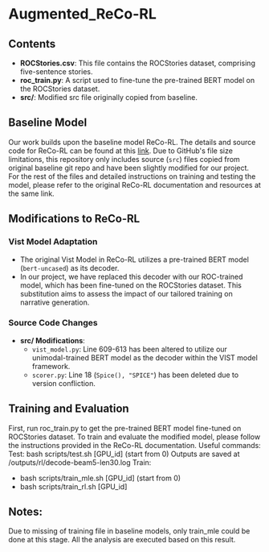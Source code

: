 # Augmented_ReCo-RL

## Contents
- **ROCStories.csv**: This file contains the ROCStories dataset, comprising five-sentence stories.
- **roc_train.py**: A script used to fine-tune the pre-trained BERT model on the ROCStories dataset.
- **src/**: Modified src file originally copied from baseline.

## Baseline Model
Our work builds upon the baseline model ReCo-RL. The details and source code for ReCo-RL can be found at this [link](https://github.com/JunjieHu/ReCo-RL/tree/master). Due to GitHub's file size limitations, this repository only includes source (`src`) files copied from original baseline git repo and have been slightly modified for our project. For the rest of the files and detailed instructions on training and testing the model, please refer to the original ReCo-RL documentation and resources at the same link.

## Modifications to ReCo-RL

### Vist Model Adaptation
- The original Vist Model in ReCo-RL utilizes a pre-trained BERT model (`bert-uncased`) as its decoder.
- In our project, we have replaced this decoder with our ROC-trained model, which has been fine-tuned on the ROCStories dataset. This substitution aims to assess the impact of our tailored training on narrative generation.

### Source Code Changes
- **src/ Modifications**: 
  - `vist_model.py`: Line 609-613 has been altered to utilize our unimodal-trained BERT model as the decoder within the VIST model framework.
  - `scorer.py`: Line 18 (`Spice(), "SPICE"`) has been deleted due to version confliction.

## Training and Evaluation
First, run roc_train.py to get the pre-trained BERT model fine-tuned on ROCStories dataset.
To train and evaluate the modified model, please follow the instructions provided in the ReCo-RL documentation.
Useful commands:
Test: bash scripts/test.sh [GPU_id] (start from 0)
Outputs are saved at /outputs/rl/decode-beam5-len30.log
Train: 
- bash scripts/train_mle.sh [GPU_id] (start from 0)
- bash scripts/train_rl.sh [GPU_id]

## Notes:
Due to missing of training file in baseline models, only train_mle could be done at this stage. All the analysis are executed based on this result.
